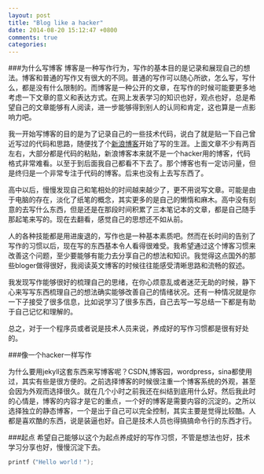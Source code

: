 ```yaml
---
layout: post
title: "Blog like a hacker"
date: 2014-08-20 15:12:47 +0800
comments: true
categories: 
---
```


###为什么写博客
博客是一种写作行为，写作的基本目的是记录和展现自己的想法。博客和普通的写作又有很大的不同。普通的写作可以随心所欲，怎么写，写什么，都是没有什么限制的。而博客是一种公开的文章，在写作的时候可能要更多地考虑一下文章的意义和表达方式。在网上发表学习的知识也好，观点也好，总是希望自己的文章能够有人阅读，进一步能够得到别人的认同和肯定，这也算是一点影响力吧。

我一开始写博客的目的是为了记录自己的一些技术代码，说白了就是贴一下自己曾近写过的代码和思路，随便找了个[新浪博客](http://blog.sina.com.cn/u/2019930243)开始了写的生涯。上面文章不少有两百左右，大部分都是代码的粘贴，新浪博客本来就不是一个hacker用的博客，代码格式非常难看。以至于到后面我自己都看不下去了。那个博客也有一定访问量，但是终归是一个非常专注于代码的博客。后来也没有上去写东西了。

高中以后，慢慢发现自己和笔相处的时间越来越少了，更不用说写文章。可能是由于电脑的存在，淡化了纸笔的概念，其实更多的是自己的懒惰和麻木。高中没有刻意的去写什么东西，但是还是在那段时间积累了三本笔记本的文章，都是自己随手那起笔来写的。现在去翻看，感觉自己的思想还不如从前。

人的各种技能都是用进废退的，写作也是一种基本素质吧。然而在长时间的告别了写作的习惯以后，现在写的东西基本令人看得很难受。我希望通过这个博客习惯来改善这个问题，至少要能够有能力去分享自己的想法和知识。我觉得这点国外的那些bloger做得很好，我阅读英文博客的时候往往能感受清晰思路和流畅的叙述。

我发现写作能够很好的梳理自己的思绪，在你心烦意乱或者迷茫无助的时候，静下心来写写东西梳理自己的想法确实能够改善自己的情绪状况。还有一种情况就是你一下子接受了很多信息，比如说学习了很多东西，自己去写一写总结一下都是有助于自己记忆和理解的。

总之，对于一个程序员或者说是技术人员来说，养成好的写作习惯都是很有好处的。

###像一个hacker一样写作

为什么要用jekyll这套东西来写博客呢？CSDN,博客园，wordpress，sina都使用过，其实有些是很方便的。之前选择博客的时候很注重一个博客系统的外观，甚至会因为外观而选择很久。就在几个小时之前我还在纠结到底用什么好。然后我此时的心情是，博客的内容才是它的重点，一个好的博客是需要内容的沉淀的。之所以选择独立的静态博客，一个是出于自己可以完全控制，其实主要是觉得比较酷。人都是喜欢酷的东西，说是装逼也好。自己是技术人员也得搞搞命令行的东西才行。

###起点
希望自己能够以这个为起点养成好的写作习惯，不管是想法也好，技术学习分享也好，慢慢沉淀下去。

``` c Hello world！
printf（"Hello world！");
```
